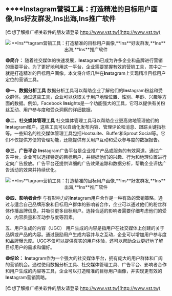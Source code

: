 ## ****Ins**tagram营销工具：打造精准的目标用户画像,**Ins**好友群发,**Ins**出海,**Ins**推广软件**

[😍想了解推广相关软件的朋友请登录 http://www.vst.tw](http://www.vst.tw)

 <center><img src="https://vst.tw/MP4/tuiguang/png/3.png" alt="**Ins**tagram营销工具：打造精准的目标用户画像,**Ins**好友群发,**Ins**出海,**Ins**推广软件"></center>

**😄简介：**
随着社交媒体的快速发展，**Ins**tagram已成为许多企业和品牌进行营销的重要平台。为了更好地利用这一平台，企业需要掌握有效的营销工具，其中之一就是打造精准的目标用户画像。本文将介绍几种在**Ins**tagram上实现精准目标用户定位的营销工具。

**😄一、数据分析工具**
数据分析工具可以帮助企业了解他们的**Ins**tagram粉丝和受众群体。通过这些工具，企业可以获取关于用户地理位置、性别、年龄、兴趣等方面的数据。例如，Facebook **Ins**ights是一个功能强大的工具，它可以提供有关粉丝互动、用户参与度和受众洞察的详细数据。

**😄二、社交媒体管理工具**
社交媒体管理工具可以帮助企业更高效地管理他们的**Ins**tagram账户。这些工具可以自动化发布内容、管理评论和消息、跟踪关键指标等。一些知名的社交媒体管理工具包括Hootsuite、Buffer和Sprout Social等。它们不仅提供方便的管理功能，还能提供有关用户互动和受众参与度的数据报告。

**😄三、广告平台**
**Ins**tagram广告平台是企业推广产品或服务的有效渠道。通过广告平台，企业可以选择特定的目标用户，并根据他们的兴趣、行为和地理位置进行定向广告投放。广告平台还提供详细的广告效果追踪和数据分析，帮助企业评估广告活动的效果并持续优化。

 <center><img src="https://vst.tw/MP4/tuiguang/png/1.png" alt="**Ins**tagram营销工具：打造精准的目标用户画像,**Ins**好友群发,**Ins**出海,**Ins**推广软件"></center>

**😄四、影响者合作**
与有影响力的**Ins**tagram用户合作是一种有效的营销策略。通过与适合自己品牌形象和目标用户群体的影响者合作，企业可以通过他们的粉丝群体传播品牌信息，并吸引更多目标用户。选择合适的影响者需要仔细考虑他们的受众、内容质量和互动参与度等因素。

五、用户生成的内容（UGC）
用户生成的内容是指用户在社交媒体上创建的关于品牌或产品的内容。通过鼓励用户生成内容并与之互动，企业可以增加用户参与度和品牌曝光度。UGC不仅可以提供真实的用户体验，还可以帮助企业更好地了解目标用户的需求和偏好。

**😄结论：**
**Ins**tagram作为一个强大的社交媒体平台，拥有庞大的用户群体和广阔的营销机会。通过使用数据分析工具、社交媒体管理工具、广告平台、影响者合作和用户生成的内容等工具，企业可以打造精准的目标用户画像，并实现更有效的**Ins**tagram营销策略。

[😍想了解推广相关软件的朋友请登录 http://www.vst.tw](http://www.vst.tw)



